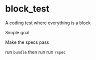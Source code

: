 # block_test
A coding test where everything is a block


Simple goal 

Make the specs pass 

run ```bundle```
then run 
run ```rspec```
